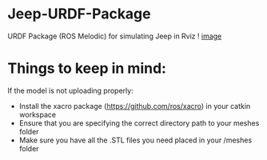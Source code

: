 # Jeep-URDF-Package
URDF Package (ROS Melodic) for simulating Jeep in Rviz
! [image](images/RVIZ_Development_1.png?raw=true)

# Things to keep in mind:

If the model is not uploading properly: 
  - Install the xacro package (https://github.com/ros/xacro) in your catkin workspace
  - Ensure that you are specifying the correct directory path to your meshes folder
  - Make sure you have all the .STL files you need placed in your /meshes folder


